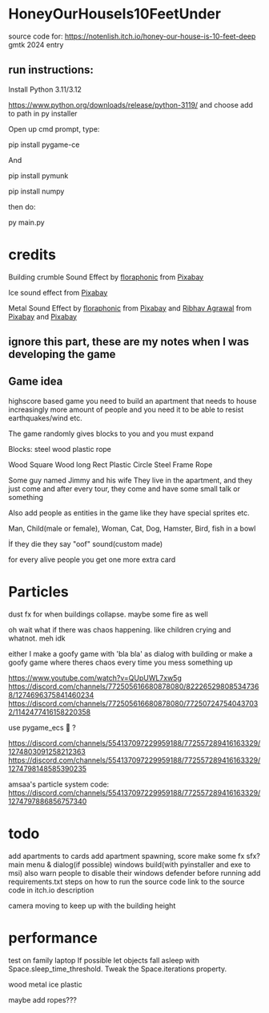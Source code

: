# HoneyOurHouseIs10FeetUnder
source code for: https://notenlish.itch.io/honey-our-house-is-10-feet-deep
gmtk 2024 entry
## run instructions:

Install Python 3.11/3.12

https://www.python.org/downloads/release/python-3119/ and choose add to path in py installer 

Open up cmd prompt, type:

pip install pygame-ce 

And 

pip install pymunk

pip install numpy

then do:

py main.py
# credits
Building crumble Sound Effect by <a href="https://pixabay.com/users/floraphonic-38928062/?utm_source=link-attribution&utm_medium=referral&utm_campaign=music&utm_content=185114">floraphonic</a> from <a href="https://pixabay.com/sound-effects//?utm_source=link-attribution&utm_medium=referral&utm_campaign=music&utm_content=185114">Pixabay</a>

Ice sound effect from <a href="https://pixabay.com/?utm_source=link-attribution&utm_medium=referral&utm_campaign=music&utm_content=33654">Pixabay</a>

Metal Sound Effect by <a href="https://pixabay.com/users/floraphonic-38928062/?utm_source=link-attribution&utm_medium=referral&utm_campaign=music&utm_content=202176">floraphonic</a> from <a href="https://pixabay.com//?utm_source=link-attribution&utm_medium=referral&utm_campaign=music&utm_content=202176">Pixabay</a>
and <a href="https://pixabay.com/users/ribhavagrawal-39286533/?utm_source=link-attribution&utm_medium=referral&utm_campaign=music&utm_content=230501">Ribhav Agrawal</a> from <a href="https://pixabay.com//?utm_source=link-attribution&utm_medium=referral&utm_campaign=music&utm_content=230501">Pixabay</a>
and <a href="https://pixabay.com/?utm_source=link-attribution&utm_medium=referral&utm_campaign=music&utm_content=6765">Pixabay</a>


## ignore this part, these are my notes when I was developing the game


## Game idea

highscore based game
you need to build an apartment that needs to house increasingly more amount of people
and you need it to be able to resist earthquakes/wind etc.

The game randomly gives blocks to you and you must expand

Blocks:
steel
wood
plastic
rope

Wood Square
Wood long Rect
Plastic Circle
Steel Frame
Rope

Some guy named Jimmy and his wife
They live in the apartment, and they just come
and after every tour, they come and have some small talk or something

Also add people as entities in the game
like they have special sprites etc.

Man, Child(male or female), Woman, Cat, Dog, Hamster, Bird, fish in a bowl

İf they die they say "oof" sound(custom made)

for every alive people you get one more extra card

# Particles

dust fx for when buildings collapse. maybe some fire as well

oh wait what if there was chaos happening. like children crying and whatnot. meh idk

either I make a goofy game with 'bla bla' as dialog with building
or make a goofy game where theres chaos every time you mess something up

https://www.youtube.com/watch?v=QUpUWL7xw5g
https://discord.com/channels/772505616680878080/822265298085347368/1274696375841460234
https://discord.com/channels/772505616680878080/772507247540437032/1142477416158220358

use pygame_ecs :eyes: ?

https://discord.com/channels/554137097229959188/772557289416163329/1274803091258212363
https://discord.com/channels/554137097229959188/772557289416163329/1274798148585390235

amsaa's particle system code: https://discord.com/channels/554137097229959188/772557289416163329/1274797886856757340

# todo

add apartments to cards
add apartment spawning, score
make some fx
sfx?
main menu & dialog(if possible)
windows build(with pyinstaller and exe to msi) also warn people to disable their windows defender before running
add requirements.txt
steps on how to run the source code
link to the source code in itch.io description

camera moving to keep up with the building height

# performance

test on family laptop
If possible let objects fall asleep with Space.sleep_time_threshold.
Tweak the Space.iterations property.


wood
metal
ice
plastic

maybe add ropes???

